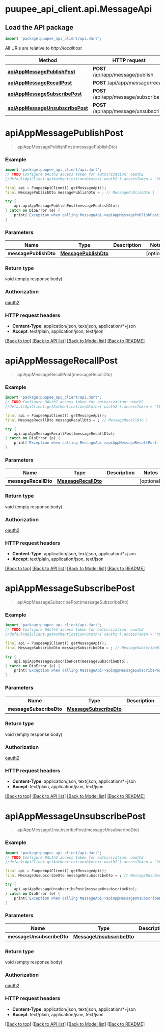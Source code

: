 # puupee_api_client.api.MessageApi

## Load the API package
```dart
import 'package:puupee_api_client/api.dart';
```

All URIs are relative to *http://localhost*

Method | HTTP request | Description
------------- | ------------- | -------------
[**apiAppMessagePublishPost**](MessageApi.md#apiappmessagepublishpost) | **POST** /api/app/message/publish | 
[**apiAppMessageRecallPost**](MessageApi.md#apiappmessagerecallpost) | **POST** /api/app/message/recall | 
[**apiAppMessageSubscribePost**](MessageApi.md#apiappmessagesubscribepost) | **POST** /api/app/message/subscribe | 
[**apiAppMessageUnsubscribePost**](MessageApi.md#apiappmessageunsubscribepost) | **POST** /api/app/message/unsubscribe | 


# **apiAppMessagePublishPost**
> apiAppMessagePublishPost(messagePublishDto)



### Example
```dart
import 'package:puupee_api_client/api.dart';
// TODO Configure OAuth2 access token for authorization: oauth2
//defaultApiClient.getAuthentication<OAuth>('oauth2').accessToken = 'YOUR_ACCESS_TOKEN';

final api = PuupeeApiClient().getMessageApi();
final MessagePublishDto messagePublishDto = ; // MessagePublishDto | 

try {
    api.apiAppMessagePublishPost(messagePublishDto);
} catch on DioError (e) {
    print('Exception when calling MessageApi->apiAppMessagePublishPost: $e\n');
}
```

### Parameters

Name | Type | Description  | Notes
------------- | ------------- | ------------- | -------------
 **messagePublishDto** | [**MessagePublishDto**](MessagePublishDto.md)|  | [optional] 

### Return type

void (empty response body)

### Authorization

[oauth2](../README.md#oauth2)

### HTTP request headers

 - **Content-Type**: application/json, text/json, application/*+json
 - **Accept**: text/plain, application/json, text/json

[[Back to top]](#) [[Back to API list]](../README.md#documentation-for-api-endpoints) [[Back to Model list]](../README.md#documentation-for-models) [[Back to README]](../README.md)

# **apiAppMessageRecallPost**
> apiAppMessageRecallPost(messageRecallDto)



### Example
```dart
import 'package:puupee_api_client/api.dart';
// TODO Configure OAuth2 access token for authorization: oauth2
//defaultApiClient.getAuthentication<OAuth>('oauth2').accessToken = 'YOUR_ACCESS_TOKEN';

final api = PuupeeApiClient().getMessageApi();
final MessageRecallDto messageRecallDto = ; // MessageRecallDto | 

try {
    api.apiAppMessageRecallPost(messageRecallDto);
} catch on DioError (e) {
    print('Exception when calling MessageApi->apiAppMessageRecallPost: $e\n');
}
```

### Parameters

Name | Type | Description  | Notes
------------- | ------------- | ------------- | -------------
 **messageRecallDto** | [**MessageRecallDto**](MessageRecallDto.md)|  | [optional] 

### Return type

void (empty response body)

### Authorization

[oauth2](../README.md#oauth2)

### HTTP request headers

 - **Content-Type**: application/json, text/json, application/*+json
 - **Accept**: text/plain, application/json, text/json

[[Back to top]](#) [[Back to API list]](../README.md#documentation-for-api-endpoints) [[Back to Model list]](../README.md#documentation-for-models) [[Back to README]](../README.md)

# **apiAppMessageSubscribePost**
> apiAppMessageSubscribePost(messageSubscribeDto)



### Example
```dart
import 'package:puupee_api_client/api.dart';
// TODO Configure OAuth2 access token for authorization: oauth2
//defaultApiClient.getAuthentication<OAuth>('oauth2').accessToken = 'YOUR_ACCESS_TOKEN';

final api = PuupeeApiClient().getMessageApi();
final MessageSubscribeDto messageSubscribeDto = ; // MessageSubscribeDto | 

try {
    api.apiAppMessageSubscribePost(messageSubscribeDto);
} catch on DioError (e) {
    print('Exception when calling MessageApi->apiAppMessageSubscribePost: $e\n');
}
```

### Parameters

Name | Type | Description  | Notes
------------- | ------------- | ------------- | -------------
 **messageSubscribeDto** | [**MessageSubscribeDto**](MessageSubscribeDto.md)|  | [optional] 

### Return type

void (empty response body)

### Authorization

[oauth2](../README.md#oauth2)

### HTTP request headers

 - **Content-Type**: application/json, text/json, application/*+json
 - **Accept**: text/plain, application/json, text/json

[[Back to top]](#) [[Back to API list]](../README.md#documentation-for-api-endpoints) [[Back to Model list]](../README.md#documentation-for-models) [[Back to README]](../README.md)

# **apiAppMessageUnsubscribePost**
> apiAppMessageUnsubscribePost(messageUnsubscribeDto)



### Example
```dart
import 'package:puupee_api_client/api.dart';
// TODO Configure OAuth2 access token for authorization: oauth2
//defaultApiClient.getAuthentication<OAuth>('oauth2').accessToken = 'YOUR_ACCESS_TOKEN';

final api = PuupeeApiClient().getMessageApi();
final MessageUnsubscribeDto messageUnsubscribeDto = ; // MessageUnsubscribeDto | 

try {
    api.apiAppMessageUnsubscribePost(messageUnsubscribeDto);
} catch on DioError (e) {
    print('Exception when calling MessageApi->apiAppMessageUnsubscribePost: $e\n');
}
```

### Parameters

Name | Type | Description  | Notes
------------- | ------------- | ------------- | -------------
 **messageUnsubscribeDto** | [**MessageUnsubscribeDto**](MessageUnsubscribeDto.md)|  | [optional] 

### Return type

void (empty response body)

### Authorization

[oauth2](../README.md#oauth2)

### HTTP request headers

 - **Content-Type**: application/json, text/json, application/*+json
 - **Accept**: text/plain, application/json, text/json

[[Back to top]](#) [[Back to API list]](../README.md#documentation-for-api-endpoints) [[Back to Model list]](../README.md#documentation-for-models) [[Back to README]](../README.md)

